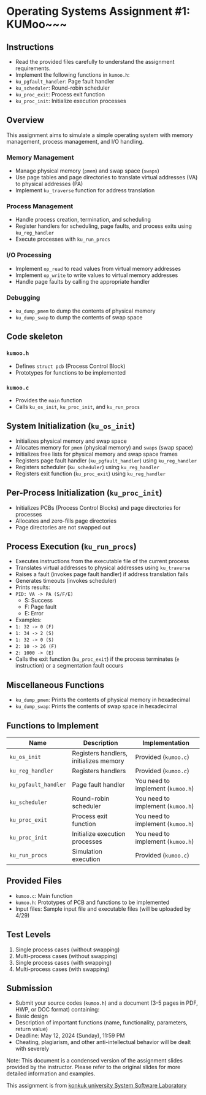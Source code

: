 # Operating Systems Assignment #1: KUMoo~~~

## Instructions

- Read the provided files carefully to understand the assignment requirements.
- Implement the following functions in `kumoo.h`:
- `ku_pgfault_handler`: Page fault handler
- `ku_scheduler`: Round-robin scheduler
- `ku_proc_exit`: Process exit function
- `ku_proc_init`: Initialize execution processes

## Overview

This assignment aims to simulate a simple operating system with memory management, process management, and I/O handling.

### Memory Management

- Manage physical memory (`pmem`) and swap space (`swaps`)
- Use page tables and page directories to translate virtual addresses (VA) to physical addresses (PA)
- Implement `ku_traverse` function for address translation

### Process Management

- Handle process creation, termination, and scheduling
- Register handlers for scheduling, page faults, and process exits using `ku_reg_handler`
- Execute processes with `ku_run_procs`

### I/O Processing

- Implement `op_read` to read values from virtual memory addresses
- Implement `op_write` to write values to virtual memory addresses
- Handle page faults by calling the appropriate handler

### Debugging

- `ku_dump_pmem` to dump the contents of physical memory
- `ku_dump_swap` to dump the contents of swap space


## Code skeleton

### `kumoo.h`

- Defines `struct pcb` (Process Control Block)
- Prototypes for functions to be implemented

### `kumoo.c`

- Provides the `main` function
- Calls `ku_os_init`, `ku_proc_init`, and `ku_run_procs`

## System Initialization (`ku_os_init`)

- Initializes physical memory and swap space
- Allocates memory for `pmem` (physical memory) and `swaps` (swap space)
- Initializes free lists for physical memory and swap space frames
- Registers page fault handler (`ku_pgfault_handler`) using `ku_reg_handler`
- Registers scheduler (`ku_scheduler`) using `ku_reg_handler`
- Registers exit function (`ku_proc_exit`) using `ku_reg_handler`

## Per-Process Initialization (`ku_proc_init`)

- Initializes PCBs (Process Control Blocks) and page directories for processes
- Allocates and zero-fills page directories
- Page directories are not swapped out

## Process Execution (`ku_run_procs`)

- Executes instructions from the executable file of the current process
- Translates virtual addresses to physical addresses using `ku_traverse`
- Raises a fault (invokes page fault handler) if address translation fails
- Generates timeouts (invokes scheduler)
- Prints results:
- `PID: VA -> PA (S/F/E)`
  - S: Success
  - F: Page fault
  - E: Error
- Examples:
- `1: 32 -> 0 (F)`
- `1: 34 -> 2 (S)`
- `1: 32 -> 0 (S)`
- `2: 10 -> 26 (F)`
- `2: 1000 -> (E)`
- Calls the exit function (`ku_proc_exit`) if the process terminates (`e` instruction) or a segmentation fault occurs

## Miscellaneous Functions

- `ku_dump_pmem`: Prints the contents of physical memory in hexadecimal
- `ku_dump_swap`: Prints the contents of swap space in hexadecimal

## Functions to Implement

| Name | Description | Implementation |
|------|--------------|-----------------|
| `ku_os_init` | Registers handlers, initializes memory | Provided (`kumoo.c`) |
| `ku_reg_handler` | Registers handlers | Provided (`kumoo.c`) |
| `ku_pgfault_handler` | Page fault handler | You need to implement (`kumoo.h`) |
| `ku_scheduler` | Round-robin scheduler | You need to implement (`kumoo.h`) |
| `ku_proc_exit` | Process exit function | You need to implement (`kumoo.h`) |
| `ku_proc_init` | Initialize execution processes | You need to implement (`kumoo.h`) |
| `ku_run_procs` | Simulation execution | Provided (`kumoo.c`) |

## Provided Files

- `kumoo.c`: Main function
- `kumoo.h`: Prototypes of PCB and functions to be implemented
- Input files: Sample input file and executable files (will be uploaded by 4/29)

## Test Levels

1. Single process cases (without swapping)
2. Multi-process cases (without swapping)
3. Single process cases (with swapping)
4. Multi-process cases (with swapping)

## Submission

- Submit your source codes (`kumoo.h`) and a document (3-5 pages in PDF, HWP, or DOC format) containing:
- Basic design
- Description of important functions (name, functionality, parameters, return value)
- Deadline: May 12, 2024 (Sunday), 11:59 PM
- Cheating, plagiarism, and other anti-intellectual behavior will be dealt with severely

Note: This document is a condensed version of the assignment slides provided by the instructor. Please refer to the original slides for more detailed information and examples.


This assignment is from [konkuk university System Software Laboratory](https://sslab.konkuk.ac.kr/)
